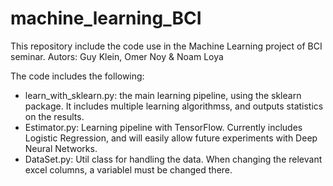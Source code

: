 # machine_learning_BCI

This repository include the code use in the Machine Learning project of BCI seminar.
Autors: Guy Klein, Omer Noy & Noam Loya

The code includes the following:
- learn_with_sklearn.py: the main learning pipeline, using the sklearn package. It includes multiple learning algorithmss, and outputs statistics on the results.
- Estimator.py: Learning pipeline with TensorFlow. Currently includes Logistic Regression, and will easily allow future experiments with Deep Neural Networks.
- DataSet.py: Util class for handling the data. When changing the relevant excel columns, a variablel must be changed there.
